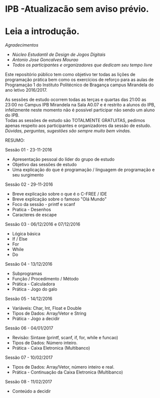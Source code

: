 # IPB -Atualizacão sem aviso prévio.
# Leia a introdução.

*Agradecimentos*  
+ *Núcleo Estudantil de Design de Jogos Digitais*  
+ *Antonio Jose Goncalves Mourao*  
+ *Todos os participantes e organizadores que dedicam seu tempo livre*  

Este repositório público tem como objetivo ter todas as lições de programação prática bem como os exercícios de reforço para as aulas de Programação 1 do Instituto Politécnico de Bragança campus Mirandela do ano letivo 2016/2017.  

As sessões de estudo ocorrem todas as terças e quartas das 21:00 as 23:00 no Campus IPB Mirandela na Sala A0.07 e é restrito a alunos do IPB, infelizmente neste momento não é possível participar não sendo um aluno do IPB.  
Todas as sessões de estudo são TOTALMENTE GRATUITAS, pedimos apenas respeito aos participantes e organizadores da sessão de estudo.  
*Dúvidas, perguntas, sugestões são sempre muito bem vindas.*  

RESUMO:  
  
Sessão 01 - 23-11-2016  
+ Apresentação pessoal do líder do grupo de estudo  
+ Objetivo das sessões de estudo  
+ Uma explicação do que é programação / linguagem de programação e seu surgimento  
    
Sessão 02 - 29-11-2016  
+ Breve explicação sobre o que é o C-FREE / IDE  
+ Breve explicação sobre o famoso "Olá Mundo"  
+ Foco da sessão - printf e scanf  
+ Pratica - Desenhos  
+ Caracteres de escape
  
Sessão 03 - 06/12/2016 e 07/12/2016  
+ Lógica básica  
+ If / Else  
+ For  
+ While  
+ Do  
  
Sessão 04 - 13/12/2016  
+ Subprogramas  
+ Função / Procedimento / Método  
+ Prática - Calculadora  
+ Prática - Jogo do galo  
  
Sessão 05 - 14/12/2016  
+ Variáveis: Char, Int, Float e Double  
+ Tipos de Dados: Array/Vetor e String  
+ Prática - Jogo a decidir

Sessão 06 - 04/01/2017  
+ Revisão: Sintaxe (printf, scanf, if, for, while e funcao)  
+ Tipos de Dados: Número inteiro. 
+ Prática - Caixa Eletronica (Multibanco)  

Sessão 07 - 10/02/2017    
+ Tipos de Dados: Array/Vetor, número inteiro e real.  
+ Prática - Continuação da Caixa Eletronica (Multibanco)  

Sessão 08 - 11/02/2017  
+ Conteúdo a decidir
